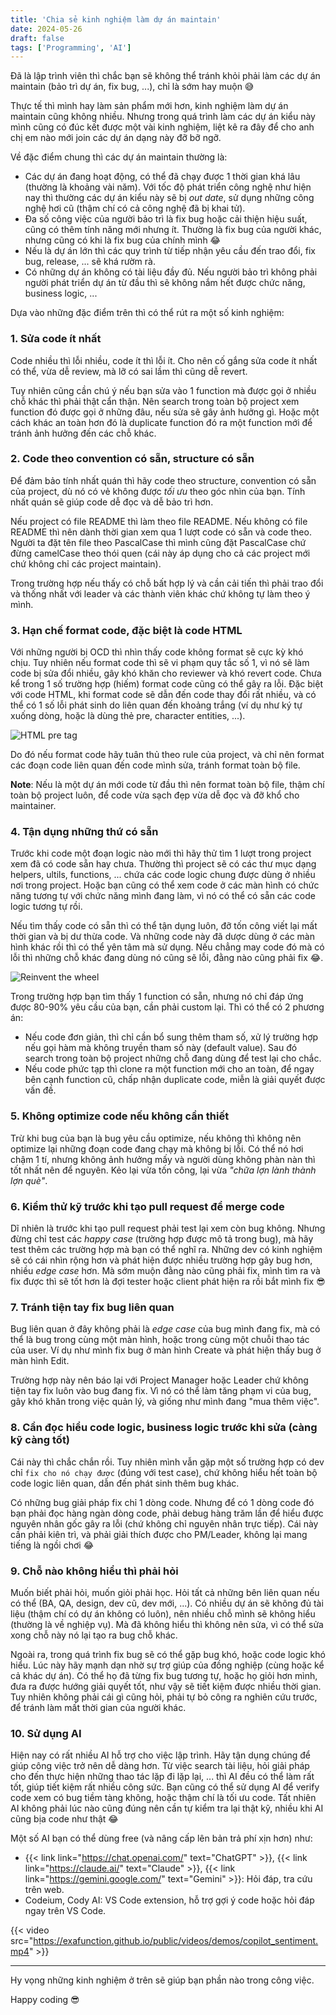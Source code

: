 ```yaml
---
title: 'Chia sẻ kinh nghiệm làm dự án maintain'
date: 2024-05-26
draft: false
tags: ['Programming', 'AI']
---
```


Đã là lập trình viên thì chắc bạn sẽ không thể tránh khỏi phải làm các dự án maintain (bảo trì dự án, fix bug, ...), chỉ là sớm hay muộn 😅

Thực tế thì mình hay làm sản phẩm mới hơn, kinh nghiệm làm dự án maintain cũng không nhiều. Nhưng trong quá trình làm các dự án kiểu này mình cũng có đúc kết được một vài kinh nghiệm, liệt kê ra đây để cho anh chị em nào mới join các dự án dạng này đỡ bỡ ngỡ.

Về đặc điểm chung thì các dự án maintain thường là:

- Các dự án đang hoạt động, có thể đã chạy được 1 thời gian khá lâu (thường là khoảng vài năm). Với tốc độ phát triển công nghệ như hiện nay thì thường các dự án kiểu này sẽ bị _out date_, sử dụng những công nghệ hơi cũ (thậm chí có cả công nghệ đã bị khai tử).
- Đa số công việc của người bảo trì là fix bug hoặc cải thiện hiệu suất, cũng có thêm tính năng mới nhưng ít. Thường là fix bug của người khác, nhưng cũng có khi là fix bug của chính mình 😂
- Nếu là dự án lớn thì các quy trình từ tiếp nhận yêu cầu đến trao đổi, fix bug, release, ... sẽ khá rườm rà.
- Có những dự án không có tài liệu đầy đủ. Nếu người bảo trì không phải người phát triển dự án từ đầu thì sẽ không nắm hết được chức năng, business logic, ...

Dựa vào những đặc điểm trên thì có thể rút ra một số kinh nghiệm:

### 1. Sửa code ít nhất

Code nhiều thì lỗi nhiều, code ít thì lỗi ít. Cho nên cố gắng sửa code ít nhất có thể, vừa dễ review, mà lỡ có sai lầm thì cũng dễ revert.

Tuy nhiên cũng cần chú ý nếu bạn sửa vào 1 function mà được gọi ở nhiều chỗ khác thì phải thật cẩn thận. Nên search trong toàn bộ project xem function đó được gọi ở những đâu, nếu sửa sẽ gây ảnh hưởng gì. Hoặc một cách khác an toàn hơn đó là duplicate function đó ra một function mới để tránh ảnh hưởng đến các chỗ khác.

### 2. Code theo convention có sẵn, structure có sẵn

Để đảm bảo tính nhất quán thì hãy code theo structure, convention có sẵn của project, dù nó có vẻ không được _tối ưu_ theo góc nhìn của bạn. Tính nhất quán sẽ giúp code dễ đọc và dễ bảo trì hơn.

Nếu project có file README thì làm theo file README. Nếu không có file README thì nên dành thời gian xem qua 1 lượt code có sẵn và code theo. Người ta đặt tên file theo PascalCase thì mình cũng đặt PascalCase chứ đừng camelCase theo thói quen (cái này áp dụng cho cả các project mới chứ không chỉ các project maintain).

Trong trường hợp nếu thấy có chỗ bất hợp lý và cần cải tiến thì phải trao đổi và thống nhất với leader và các thành viên khác chứ không tự làm theo ý mình.

### 3. Hạn chế format code, đặc biệt là code HTML

Với những người bị OCD thì nhìn thấy code không format sẽ cực kỳ khó chịu. Tuy nhiên nếu format code thì sẽ vi phạm quy tắc số 1, vì nó sẽ làm code bị sửa đổi nhiều, gây khó khăn cho reviewer và khó revert code. Chưa kể trong 1 số trường hợp (hiếm) format code cũng có thể gây ra lỗi.
Đặc biệt với code HTML, khi format code sẽ dẫn đến code thay đổi rất nhiều, và có thể có 1 số lỗi phát sinh do liên quan đến khoảng trắng (ví dụ như ký tự xuống dòng, hoặc là dùng thẻ pre, character entities, ...).

![HTML pre tag](/images/pre-tag.jpg)

Do đó nếu format code hãy tuân thủ theo rule của project, và chỉ nên format các đoạn code liên quan đến code mình sửa, tránh format toàn bộ file.

**Note**: Nếu là một dự án mới code từ đầu thì nên format toàn bộ file, thậm chí toàn bộ project luôn, để code vừa sạch đẹp vừa dễ đọc và đỡ khổ cho maintainer.

### 4. Tận dụng những thứ có sẵn

Trước khi code một đoạn logic nào mới thì hãy thử tìm 1 lượt trong project xem đã có code sẵn hay chưa. Thường thì project sẽ có các thư mục dạng helpers, ultils, functions, ... chứa các code logic chung được dùng ở nhiều nơi trong project.
Hoặc bạn cũng có thể xem code ở các màn hình có chức năng tương tự với chức năng mình đang làm, vì nó có thể có sẵn các code logic tương tự rồi.

Nếu tìm thấy code có sẵn thì có thể tận dụng luôn, đỡ tốn công viết lại mất thời gian và bị dư thừa code. Và những code này đã dược dùng ở các màn hình khác rồi thì có thể yên tâm mà sử dụng. Nếu chẳng may code đó mà có lỗi thì những chỗ khác đang dùng nó cũng sẽ lỗi, đằng nào cũng phải fix 😂.

![Reinvent the wheel](/images/reinvent-the-wheel.png)

Trong trường hợp bạn tìm thấy 1 function có sẵn, nhưng nó chỉ đáp ứng được 80-90% yêu cầu của bạn, cần phải custom lại. Thì có thể có 2 phương án:

- Nếu code đơn giản, thì chỉ cần bổ sung thêm tham số, xử lý trường hợp nếu gọi hàm mà không truyền tham số này (default value). Sau đó search trong toàn bộ project những chỗ đang dùng để test lại cho chắc.
- Nếu code phức tạp thì clone ra một function mới cho an toàn, để ngay bên cạnh function cũ, chấp nhận duplicate code, miễn là giải quyết được vấn đề.

### 5. Không optimize code nếu không cần thiết

Trừ khi bug của bạn là bug yêu cầu optimize, nếu không thì không nên optimize lại những đoạn code đang chạy mà không bị lỗi. Có thể nó hơi chậm 1 tí, nhưng không ảnh hưởng mấy và người dùng không phàn nàn thì tốt nhất nên để nguyên. Kẻo lại vừa tốn công, lại vừa _"chữa lợn lành thành lợn què"_.

### 6. Kiểm thử kỹ trước khi tạo pull request để merge code

Dĩ nhiên là trước khi tạo pull request phải test lại xem còn bug không. Nhưng đừng chỉ test các _happy case_ (trường hợp được mô tả trong bug), mà hãy test thêm các trường hợp mà bạn có thể nghĩ ra. Những dev có kinh nghiệm sẽ có cái nhìn rộng hơn và phát hiện được nhiều trường hợp gây bug hơn, nhiều _edge case_ hơn. Mà sớm muộn đằng nào cũng phải fix, mình tìm ra và fix được thì sẽ tốt hơn là đợi tester hoặc client phát hiện ra rồi bắt mình fix 😎

### 7. Tránh tiện tay fix bug liên quan

Bug liên quan ở đây không phải là _edge case_ của bug mình đang fix, mà có thể là bug trong cùng một màn hình, hoặc trong cùng một chuỗi thao tác của user. Ví dụ như mình fix bug ở màn hình Create và phát hiện thấy bug ở màn hình Edit.

Trường hợp này nên báo lại với Project Manager hoặc Leader chứ không tiện tay fix luôn vào bug đang fix. Vì nó có thể làm tăng phạm vi của bug, gây khó khăn trong việc quản lý, và giống như mình đang "mua thêm việc".

### 8. Cần đọc hiểu code logic, business logic trước khi sửa (càng kỹ càng tốt)

Cái này thì chắc chắn rồi. Tuy nhiên mình vẫn gặp một số trường hợp có dev chỉ `fix cho nó chạy được` (đúng với test case), chứ không hiểu hết toàn bộ code logic liên quan, dẫn đến phát sinh thêm bug khác.

Có những bug giải pháp fix chỉ 1 dòng code. Nhưng để có 1 dòng code đó bạn phải đọc hàng ngàn dòng code, phải debug hàng trăm lần để hiểu được nguyên nhân gốc gây ra lỗi (chứ không chỉ nguyên nhân trực tiếp). Cái này cần phải kiên trì, và phải giải thích được cho PM/Leader, không lại mang tiếng là ngồi chơi 😂

### 9. Chỗ nào không hiểu thì phải hỏi

Muốn biết phải hỏi, muốn giỏi phải học. Hỏi tất cả những bên liên quan nếu có thể (BA, QA, design, dev cũ, dev mới, ...).
Có nhiều dự án sẽ không đủ tài liệu (thậm chí có dự án không có luôn), nên nhiều chỗ mình sẽ không hiểu (thường là về nghiệp vụ). Mà đã không hiểu thì không nên sửa, vì có thể sửa xong chỗ này nó lại tạo ra bug chỗ khác.

Ngoài ra, trong quá trình fix bug sẽ có thể gặp bug khó, hoặc code logic khó hiểu. Lúc này hãy mạnh dạn nhờ sự trợ giúp của đồng nghiệp (cùng hoặc kể cả khác dự án). Có thể họ đã từng fix bug tương tự, hoặc họ giỏi hơn mình, đưa ra được hướng giải quyết tốt, như vậy sẽ tiết kiệm được nhiều thời gian. Tuy nhiên không phải cái gì cũng hỏi, phải tự bỏ công ra nghiên cứu trước, để tránh làm mất thời gian của người khác.

### 10. Sử dụng AI

Hiện nay có rất nhiều AI hỗ trợ cho việc lập trình. Hãy tận dụng chúng để giúp công việc trở nên dễ dàng hơn. Từ việc search tài liệu, hỏi giải pháp cho đến thực hiện những thao tác lặp đi lặp lại, ... thì AI đều có thể làm rất tốt, giúp tiết kiệm rất nhiều công sức.
Bạn cũng có thể sử dụng AI để verify code xem có bug tiềm tàng không, hoặc thậm chí là tối ưu code. Tất nhiên AI không phải lúc nào cũng đúng nên cần tự kiểm tra lại thật kỹ, nhiều khi AI cũng bịa code như thật 😂

Một số AI bạn có thể dùng free (và nâng cấp lên bản trả phí xịn hơn) như:

- {{< link link="https://chat.openai.com/" text="ChatGPT" >}}, {{< link link="https://claude.ai/" text="Claude" >}}, {{< link link="https://gemini.google.com/" text="Gemini" >}}: Hỏi đáp, tra cứu trên web.
- Codeium, Cody AI: VS Code extension, hỗ trợ gợi ý code hoặc hỏi đáp ngay trên VS Code.

{{< video src="https://exafunction.github.io/public/videos/demos/copilot_sentiment.mp4" >}}

---

Hy vọng những kinh nghiệm ở trên sẽ giúp bạn phần nào trong công việc.

Happy coding 😎
